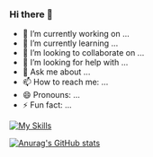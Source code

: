 ### Hi there 👋

- 🔭 I’m currently working on ...
- 🌱 I’m currently learning ...
- 👯 I’m looking to collaborate on ...
- 🤔 I’m looking for help with ...
- 💬 Ask me about ...
- 📫 How to reach me: ...
- 😄 Pronouns: ...
- ⚡ Fun fact: ...


[![My Skills](https://skillicons.dev/icons?i=aws,gcp,azure,react,vue,flutter&perline=3)](https://skillicons.dev)

[![Anurag's GitHub stats](https://github-readme-stats.vercel.app/api?username=PRVTPRO&show_icons=true&theme=transparent)](https://github.com/anuraghazra/github-readme-stats)
